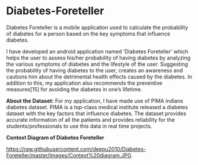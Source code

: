 # Diabetes-Foreteller
Diabetes Foreteller is a mobile application used to calculate the probability of diabetes for a person based on the key symptoms that influence diabetes.

I have developed an android application named ‘Diabetes Foreteller’ which helps the user to assess his/her probability of having diabetes by analyzing the various symptoms of diabetes and the lifestyle of the user. Suggesting the probability of having diabetes to the user, creates an awareness and cautions him about the detrimental health effects caused by the diabetes. In addition to this, my application also recommends the preventive measures[15] for avoiding the diabetes in one’s lifetime.

**About the Dataset:**
For my application, I have made use of PIMA indians diabetes dataset. PIMA is a top-class medical institute released a diabetes dataset with the key factors that influence diabetes. The dataset provides accurate information of all the patients and provides reliability for the students/professionals to use this data in real time projects. 

**Context Diagram of Diabetes Foreteller**

https://raw.githubusercontent.com/deepu2010/Diabetes-Foreteller/master/Images/Context%20diagram.JPG
